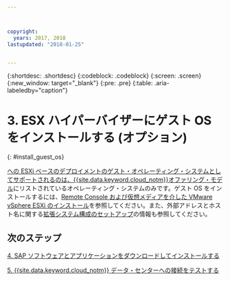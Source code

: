 ```yaml
---



copyright:
  years: 2017, 2018
lastupdated: "2018-01-25"


---
```


{:shortdesc: .shortdesc}
{:codeblock: .codeblock}
{:screen: .screen}
{:new_window: target="_blank"}
{:pre: .pre}
{:table: .aria-labeledby="caption"}

# 3. ESX ハイパーバイザーにゲスト OS をインストールする (オプション)
{: #install_guest_os}

[ への ESXi ベースのデプロイメントのゲスト・オペレーティング・システムとしてサポートされるのは、{{site.data.keyword.cloud_notm}}オファリング・モデル](/docs/infrastructure/sap-netweaver/sap-about.html#offer_model)にリストされているオペレーティング・システムのみです。ゲスト OS をインストールするには、[Remote Console および仮想メディアを介した VMware vSphere ESXi のインストール](https://console.bluemix.net/docs/infrastructure/vmware/installing-vmware-vsphere-esxi-remote-console-and-virtual-media.html#installing-vmware-vsphere-esxi-via-remote-console-and-virtual-media)を参照してください。また、外部アドレスとホスト名に関する[拡張システム構成のセットアップ](/docs/infrastructure/sap-netweaver/sap-setting-up-infrastructure.html#adv_config)の情報も参照してください。

## 次のステップ

  [4. SAP ソフトウェアとアプリケーションをダウンロードしてインストールする](/docs/infrastructure/sap-netweaver/sap-installing-SAP-landscape.html)
  
  [5. {{site.data.keyword.cloud_notm}} データ・センターへの接続をテストする](/docs/infrastructure/sap-netweaver/sap-testing-connectivity.html)
